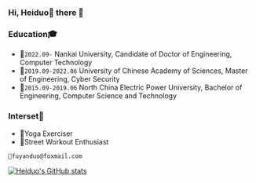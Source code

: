 ### Hi, Heiduo🌝 there 👋

<!--
**freedomFu/freedomFu** is a ✨ _special_ ✨ repository because its `README.md` (this file) appears on your GitHub profile.

Here are some ideas to get you started:

- 🔭 I’m currently working on ...
- 🌱 I’m currently learning ...
- 👯 I’m looking to collaborate on ...
- 🤔 I’m looking for help with ...
- 💬 Ask me about ...
- 📫 How to reach me: ...
- 😄 Pronouns: ...
- ⚡ Fun fact: ...
[![我的 GitHub 数据](https://github-readme-stats.vercel.app/api?username=freedomFu)]()
-->



### Education🎓

- 🧗`2022.09-` Nankai University, Candidate of Doctor of Engineering, Computer Technology
- 🏃`2019.09-2022.06` University of Chinese Academy of Sciences, Master of Engineering, Cyber Security
- 🚶`2015.09-2019.06` North China Electric Power University, Bachelor of Engineering, Computer Science and Technology

### Interset🐸
- 🧘Yoga Exerciser
- 🤸Street Workout Enthusiast

`📮fuyanduo@foxmail.com`

[![Heiduo's GitHub stats](https://github-readme-stats.vercel.app/api?username=freedomFu)](https://github.com/freedomFu/github-readme-stats)
